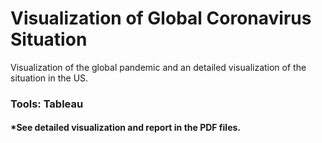 # Visualization of Global Coronavirus Situation
Visualization of the global pandemic and an detailed visualization of the situation in the US. 

### Tools: Tableau

#### *See detailed visualization and report in the PDF files.
